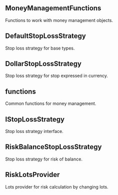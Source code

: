 ## MoneyManagementFunctions

Functions to work with money management objects.

## DefaultStopLossStrategy

Stop loss strategy for base types.

## DollarStopLossStrategy

Stop loss strategy for stop expressed in currency.

## functions

Common functions for money management.

## IStopLossStrategy

Stop loss strategy interface.

## RiskBalanceStopLossStrategy

Stop loss strategy for risk of balance.

## RiskLotsProvider

Lots provider for risk calculation by changing lots.